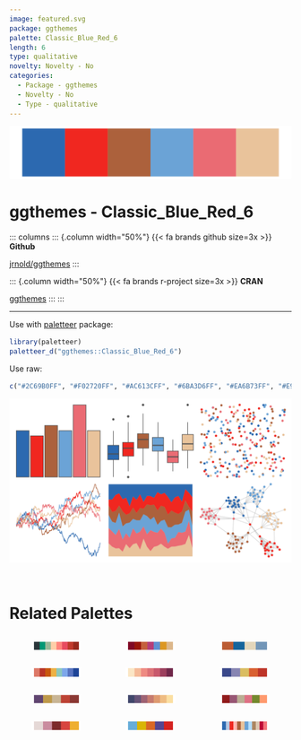 ```yaml
---
image: featured.svg
package: ggthemes
palette: Classic_Blue_Red_6
length: 6
type: qualitative
novelty: Novelty - No
categories:
  - Package - ggthemes
  - Novelty - No
  - Type - qualitative
---
```


![](featured.svg)

# ggthemes - Classic_Blue_Red_6 

::: columns
::: {.column width="50%"}
{{< fa brands github size=3x >}}
**Github**

[jrnold/ggthemes](https://github.com/jrnold/ggthemes)
:::

::: {.column width="50%"}
{{< fa brands r-project size=3x >}}
**CRAN**

[ggthemes](https://CRAN.R-project.org/package=ggthemes)
:::
:::

<hr> 

Use with [paletteer](https://emilhvitfeldt.github.io/paletteer/) package:

```r
library(paletteer)
paletteer_d("ggthemes::Classic_Blue_Red_6")
```

Use raw:

```r
c("#2C69B0FF", "#F02720FF", "#AC613CFF", "#6BA3D6FF", "#EA6B73FF", "#E9C39BFF")
``` 

![](examples.svg) 

<br>

# Related Palettes

<div class="list" style="display: grid; grid-template-columns: auto auto auto;"> <figure class="figure">
<a href="../../awtools/a_palette/"> <img src="../../awtools/a_palette/featured.svg" style="width: 100%;" class="figure-img"></a>
</figure> <figure class="figure">
<a href="../../colRoz/c_brevi/"> <img src="../../colRoz/c_brevi/featured.svg" style="width: 100%;" class="figure-img"></a>
</figure> <figure class="figure">
<a href="../../rockthemes/californication/"> <img src="../../rockthemes/californication/featured.svg" style="width: 100%;" class="figure-img"></a>
</figure> <figure class="figure">
<a href="../../MetBrewer/Nizami/"> <img src="../../MetBrewer/Nizami/featured.svg" style="width: 100%;" class="figure-img"></a>
</figure> <figure class="figure">
<a href="../../rcartocolor/BurgYl/"> <img src="../../rcartocolor/BurgYl/featured.svg" style="width: 100%;" class="figure-img"></a>
</figure> <figure class="figure">
<a href="../../lisa/OskarSchlemmer/"> <img src="../../lisa/OskarSchlemmer/featured.svg" style="width: 100%;" class="figure-img"></a>
</figure> <figure class="figure">
<a href="../../lisa/JacobLawrence/"> <img src="../../lisa/JacobLawrence/featured.svg" style="width: 100%;" class="figure-img"></a>
</figure> <figure class="figure">
<a href="../../PNWColors/Sunset/"> <img src="../../PNWColors/Sunset/featured.svg" style="width: 100%;" class="figure-img"></a>
</figure> <figure class="figure">
<a href="../../colRoz/grandis/"> <img src="../../colRoz/grandis/featured.svg" style="width: 100%;" class="figure-img"></a>
</figure> <figure class="figure">
<a href="../../fishualize/Epinephelus_fasciatus/"> <img src="../../fishualize/Epinephelus_fasciatus/featured.svg" style="width: 100%;" class="figure-img"></a>
</figure> <figure class="figure">
<a href="../../fishualize/Pronotogrammus_martinicensis/"> <img src="../../fishualize/Pronotogrammus_martinicensis/featured.svg" style="width: 100%;" class="figure-img"></a>
</figure> <figure class="figure">
<a href="../../ggthemes/Classic_Blue_Red_12/"> <img src="../../ggthemes/Classic_Blue_Red_12/featured.svg" style="width: 100%;" class="figure-img"></a>
</figure> 
</div>
